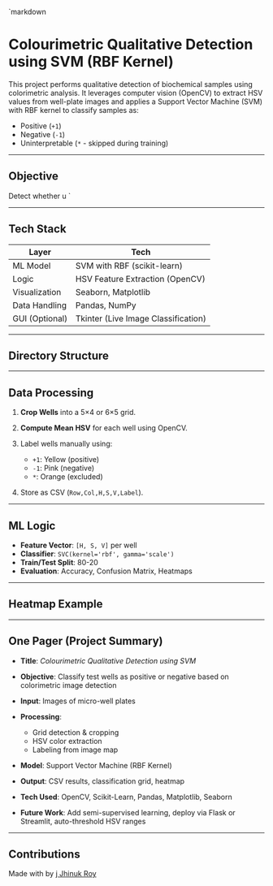 `markdown
#  Colourimetric Qualitative Detection using SVM (RBF Kernel)

This project performs qualitative detection of biochemical samples using colorimetric analysis. It leverages computer vision (OpenCV) to extract HSV values from well-plate images and applies a Support Vector Machine (SVM) with RBF kernel to classify samples as:
-  Positive (`+1`)
-  Negative (`-1`)
-  Uninterpretable (`*` - skipped during training)

---

##  Objective

Detect whether u
`

---

##  Tech Stack

| Layer              | Tech                                |
| ------------------ | ----------------------------------- |
|  ML Model        | SVM with RBF (scikit-learn)         |
|  Logic           | HSV Feature Extraction (OpenCV)     |
|  Visualization   | Seaborn, Matplotlib                 |
|  Data Handling   | Pandas, NumPy                       |
|  GUI (Optional) | Tkinter (Live Image Classification) |

---

##  Directory Structure
---

##  Data Processing

1. **Crop Wells** into a 5×4 or 6×5 grid.
2. **Compute Mean HSV** for each well using OpenCV.
3. Label wells manually using:

   * `+1`: Yellow (positive)
   * `-1`: Pink (negative)
   * `*`: Orange (excluded)
4. Store as CSV (`Row,Col,H,S,V,Label`).

---

##  ML Logic

* **Feature Vector**: `[H, S, V]` per well
* **Classifier**: `SVC(kernel='rbf', gamma='scale')`
* **Train/Test Split**: 80-20
* **Evaluation**: Accuracy, Confusion Matrix, Heatmaps

---

##  Heatmap Example
---

##  One Pager (Project Summary)

* **Title**: *Colourimetric Qualitative Detection using SVM*
* **Objective**: Classify test wells as positive or negative based on colorimetric image detection
* **Input**: Images of micro-well plates
* **Processing**:

  * Grid detection & cropping
  * HSV color extraction
  * Labeling from image map
* **Model**: Support Vector Machine (RBF Kernel)
* **Output**: CSV results, classification grid, heatmap
* **Tech Used**: OpenCV, Scikit-Learn, Pandas, Matplotlib, Seaborn
* **Future Work**: Add semi-supervised learning, deploy via Flask or Streamlit, auto-threshold HSV ranges

---

##  Contributions

Made with  by [j
Jhinuk Roy](https://github.com/jhinukroy)
